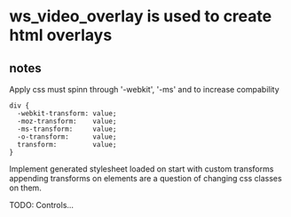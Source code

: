 # ws_video_overlay is used to create html overlays

## notes

Apply css must spinn through '-webkit', '-ms' and  to increase compability
```
div {
  -webkit-transform: value;
  -moz-transform:    value;
  -ms-transform:     value;
  -o-transform:      value;
  transform:         value;
}
```

Implement generated stylesheet loaded on start with custom transforms appending transforms on elements are a question of changing css classes on them. 

TODO: Controls...



